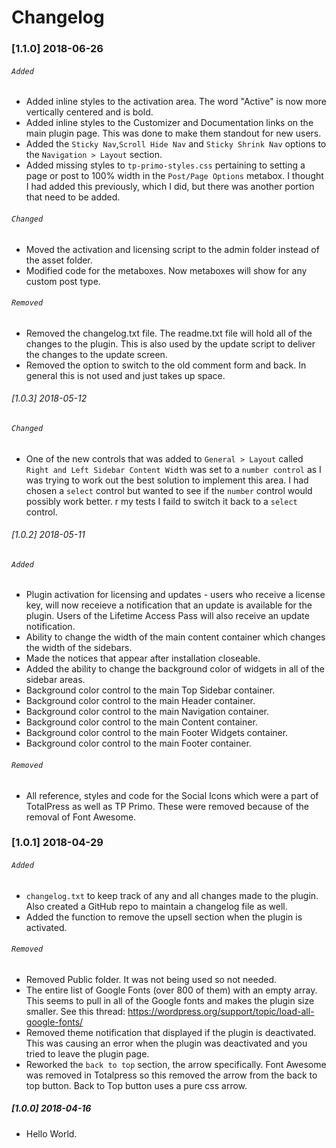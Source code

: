 # Changelog

### [1.1.0] 2018-06-26
###### `Added`
* Added inline styles to the activation area. The word "Active" is now more vertically centered and is bold.
* Added inline styles to the Customizer and Documentation links on the main plugin page. This was done to make them standout for new users.
* Added the `Sticky Nav`,`Scroll Hide Nav` and `Sticky Shrink Nav` options to the `Navigation > Layout` section.
* Added missing styles to `tp-primo-styles.css` pertaining to setting a page or post to 100% width in the `Post/Page Options` metabox. I thought I had added this previously, which I did, but there was another portion that need to be added.

###### `Changed`
* Moved the activation and licensing script to the admin folder instead of the asset folder.
* Modified code for the metaboxes. Now metaboxes will show for any custom post type. 

###### `Removed`
* Removed the changelog.txt file. The readme.txt file will hold all of the changes to the plugin. This is also used by the update script to deliver the changes to the update screen.
* Removed the option to switch to the old comment form and back. In general this is not used and just takes up space.

###### [1.0.3] 2018-05-12
###### `Changed`
* One of the new controls that was added to `General > Layout` called `Right and Left Sidebar Content Width` was set to a `number control` as I was trying to work out the best solution to implement this area. I had chosen a `select` control but wanted to see if the `number` control would possibly work better. r my tests I faild to switch it back to a `select` control.

###### [1.0.2] 2018-05-11
###### `Added`
* Plugin activation for licensing and updates - users who receive a license key, will now receieve a notification that an update is available for the plugin. Users of the Lifetime Access Pass will also receive an update notification.
* Ability to change the width of the main content container which changes the width of the sidebars.
* Made the notices that appear after installation closeable.
* Added the ability to change the background color of widgets in all of the sidebar areas.
* Background color control to the main Top Sidebar container.
* Background color control to the main Header container.
* Background color control to the main Navigation container.
* Background color control to the main Content container.
* Background color control to the main Footer Widgets container.
* Background color control to the main Footer container.

###### `Removed`
* All reference, styles and code for the Social Icons which were a part of TotalPress as well as TP Primo. These were removed because of the removal of Font Awesome.

### [1.0.1] 2018-04-29
###### `Added`
* `changelog.txt` to keep track of any and all changes made to the plugin. Also created a GitHub repo to maintain a changelog file as well.
* Added the function to remove the upsell section when the plugin is activated.

###### `Removed`
* Removed Public folder. It was not being used so not needed.
* The entire list of Google Fonts (over 800 of them) with an empty array. This seems to pull in all of the Google fonts and makes the plugin size smaller. See this thread: https://wordpress.org/support/topic/load-all-google-fonts/
* Removed theme notification that displayed if the plugin is deactivated. This was causing an error when the plugin was deactivated and you tried to leave the plugin page.
* Reworked the `back to top` section, the arrow specifically. Font Awesome was removed in Totalpress so this removed the arrow from the back to top button. Back to Top button uses a pure css arrow.

##### [1.0.0] 2018-04-16
* Hello World.


